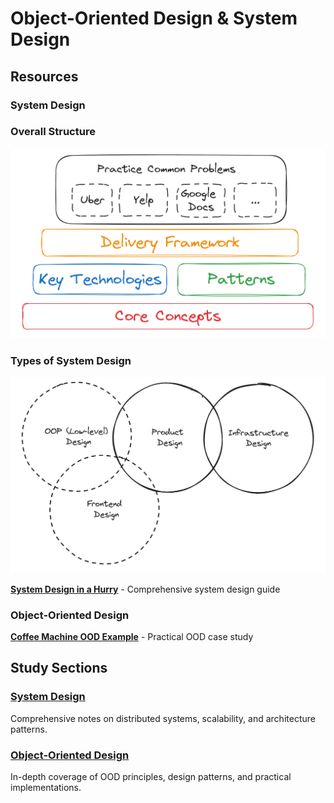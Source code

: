 # Object-Oriented Design & System Design

## Resources

### System Design

### Overall Structure
![Overall Structure](image-1.png)

### Types of System Design
![Types of System Design](image.png)

**[System Design in a Hurry](https://www.hellointerview.com/learn/system-design/in-a-hurry/introduction)** - Comprehensive system design guide

### Object-Oriented Design
**[Coffee Machine OOD Example](https://www.cs.unibo.it/~cianca/wwwpages/ids/esempi/coffee.pdf)** - Practical OOD case study

## Study Sections
### [System Design](./system-design/)
Comprehensive notes on distributed systems, scalability, and architecture patterns.

### [Object-Oriented Design](./object-oriented-design/)
In-depth coverage of OOD principles, design patterns, and practical implementations.
